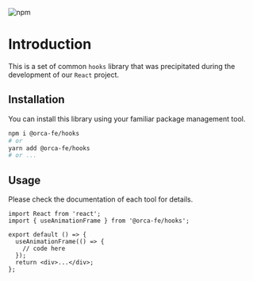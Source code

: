 ![npm](https://img.shields.io/npm/v/@orca-fe/hooks.svg)

# Introduction

This is a set of common `hooks` library that was precipitated during the development of our `React` project.

## Installation

You can install this library using your familiar package management tool.

```bash
npm i @orca-fe/hooks
# or
yarn add @orca-fe/hooks
# or ...
```

## Usage

Please check the documentation of each tool for details.

```tsx | pure
import React from 'react';
import { useAnimationFrame } from '@orca-fe/hooks';

export default () => {
  useAnimationFrame(() => {
    // code here
  });
  return <div>...</div>;
};
```
